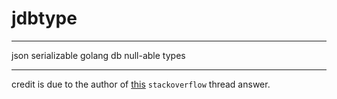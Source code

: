 # jdbtype

* * *

json serializable golang db null-able types

* * *

credit is due to the author of [this](https://stackoverflow.com/a/46963060/4844024)
`stackoverflow` thread answer.
